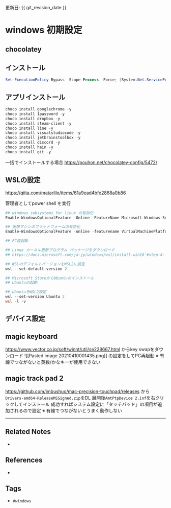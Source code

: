 更新日: {{ git_revision_date }}

# windows 初期設定
## chocolatey
## インストール
```powershell
Set-ExecutionPolicy Bypass -Scope Process -Force; [System.Net.ServicePointManager]::SecurityProtocol = [System.Net.ServicePointManager]::SecurityProtocol -bor 3072; iex ((New-Object System.Net.WebClient).DownloadString('https://chocolatey.org/install.ps1'))
```
## アプリインストール
```powershell
choco install googlechrome -y
choco install 1password -y
choco install dropbox -y
choco install steam-client -y
choco install line -y
choco install visualstudiocode -y
choco install jetbrainstoolbox -y
choco install discord -y
choco install hain -y
choco install git -y
```

一括でインストールする場合
https://pouhon.net/chocolatey-config/5472/

## WSLの設定
https://qiita.com/matarillo/items/61a9ead4bfe2868a0b86

管理者としてpower shell を実行
```powershell
## windows subsystems for linux の有効化
Enable-WindowsOptionalFeature -Online -FeatureName Microsoft-Windows-Subsystem-Linux

## 仮想マシンのプラットフォームの有効化
Enable-WindowsOptionalFeature -online -featurename VirtualMachinePlatform

## PC再起動

## Linux カーネル更新プログラム パッケージをダウンロード
## https://docs.microsoft.com/ja-jp/windows/wsl/install-win10`#step-4---download-the-linux-kernel-update-package`

## WSLのデフォルトバージョンをWSL2に設定
wsl --set-default-version 2

## Microsoft StoreからUbuntuのインストール
## Ubuntuの起動 

## UbuntuをWSL2設定
wsl --set-version Ubuntu 2
wsl -l -v
```


## デバイス設定

## magic keyboard
https://www.vector.co.jp/soft/winnt/util/se228667.html
からkey swapをダウンロード
![[Pasted image 20210410001435.png]]
の設定をしてPC再起動
※ 有線でつながないと英数/かなキーが使用できない

## magic track pad 2
https://github.com/imbushuo/mac-precision-touchpad/releases
から`Drivers-amd64-ReleaseMSSigned.zip`をDL
展開後`AmtPtpDevice 2.inf`を右クリックしてインストール
成功すればシステム設定に「タッチパッド」の項目が追加されるので設定
※ 有線でつながないとうまく動作しない

---
## Related Notes
- 

## References
- 

## Tags
- `#windows` 
